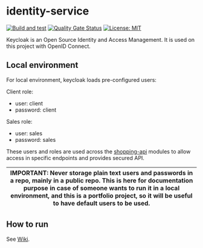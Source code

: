 # identity-service

[![Build and test](https://github.com/groot-mg/identity-service/actions/workflows/identity-ci.yml/badge.svg)](https://github.com/groot-mg/identity-service/actions/workflows/identity-ci.yml) [![Quality Gate Status](https://sonarcloud.io/api/project_badges/measure?project=groot-mg_identity-service&metric=alert_status)](https://sonarcloud.io/summary/new_code?id=groot-mg_identity-service) [![License: MIT](https://img.shields.io/badge/License-MIT-green.svg)](https://github.com/groot-mg/identity-service/blob/main/LICENSE)

Keycloak is an Open Source Identity and Access Management. It is used on this project with OpenID Connect. 

## Local environment
For local environment, keycloak loads pre-configured users:

Client role:
- user: client
- password: client

Sales role:
- user: sales
- password: sales

These users and roles are used across the [shopping-api](https://github.com/shopping-api) modules to allow access in specific endpoints and provides secured API.


| IMPORTANT: Never storage plain text users and passwords in a repo, mainly in a public repo. This is here for documentation purpose in case of someone wants to run it in a local environment, and this is a portfolio project, so it will be useful to have default users to be used. |
|-------------------------------------------------------------------------------------------------------------------------------| 

## How to run

See [Wiki](https://github.com/groot-mg/identity-service/wiki/Keycloak#how-to-run).
